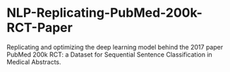 # NLP-Replicating-PubMed-200k-RCT-Paper
Replicating and optimizing the deep learning model behind the 2017 paper PubMed 200k RCT: a Dataset for Sequential Sentence Classification in Medical Abstracts.
